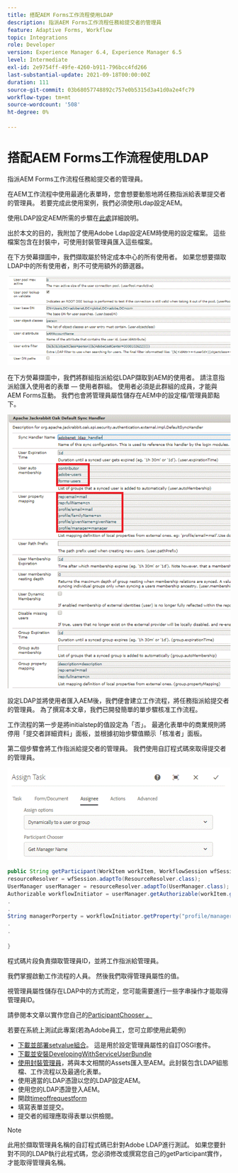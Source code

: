 ```yaml
---
title: 搭配AEM Forms工作流程使用LDAP
description: 指派AEM Forms工作流程任務給提交者的管理員
feature: Adaptive Forms, Workflow
topic: Integrations
role: Developer
version: Experience Manager 6.4, Experience Manager 6.5
level: Intermediate
exl-id: 2e9754ff-49fe-4260-b911-796bcc4fd266
last-substantial-update: 2021-09-18T00:00:00Z
duration: 111
source-git-commit: 03b68057748892c757e0b5315d3a41d0a2e4fc79
workflow-type: tm+mt
source-wordcount: '508'
ht-degree: 0%

---
```


# 搭配AEM Forms工作流程使用LDAP

指派AEM Forms工作流程任務給提交者的管理員。

在AEM工作流程中使用最適化表單時，您會想要動態地將任務指派給表單提交者的管理員。 若要完成此使用案例，我們必須使用Ldap設定AEM。

使用LDAP設定AEM所需的步驟在[此處](https://helpx.adobe.com/tw/experience-manager/6-5/sites/administering/using/ldap-config.html)詳細說明。

出於本文的目的，我附加了使用Adobe Ldap設定AEM時使用的設定檔案。 這些檔案包含在封裝中，可使用封裝管理員匯入這些檔案。

在下方熒幕擷圖中，我們擷取屬於特定成本中心的所有使用者。 如果您想要擷取LDAP中的所有使用者，則不可使用額外的篩選器。

![LDAP組態](assets/costcenterldap.gif)

在下方熒幕擷圖中，我們將群組指派給從LDAP擷取到AEM的使用者。 請注意指派給匯入使用者的表單 — 使用者群組。 使用者必須是此群組的成員，才能與AEM Forms互動。 我們也會將管理員屬性儲存在AEM中的設定檔/管理員節點下。

![同步處理程式](assets/synchandler.gif)

設定LDAP並將使用者匯入AEM後，我們便會建立工作流程，將任務指派給提交者的管理員。 為了撰寫本文章，我們已開發簡單的單步驟核准工作流程。

工作流程的第一步是將initialstep的值設定為「否」。 最適化表單中的商業規則將停用「提交者詳細資料」面板，並根據初始步驟值顯示「核准者」面板。

第二個步驟會將工作指派給提交者的管理員。 我們使用自訂程式碼來取得提交者的管理員。

![指派工作](assets/assigntask.gif)

```java
public String getParticipant(WorkItem workItem, WorkflowSession wfSession, MetaDataMap arg2) throws WorkflowException{
resourceResolver = wfSession.adaptTo(ResourceResolver.class);
UserManager userManager = resourceResolver.adaptTo(UserManager.class);
Authorizable workflowInitiator = userManager.getAuthorizable(workItem.getWorkflow().getInitiator());
.
.
String managerPorperty = workflowInitiator.getProperty("profile/manager")[0].getString();
.
.

}
```

程式碼片段負責擷取管理員ID，並將工作指派給管理員。

我們掌握啟動工作流程的人員。 然後我們取得管理員屬性的值。

視管理員屬性儲存在LDAP中的方式而定，您可能需要進行一些字串操作才能取得管理員ID。

請參閱本文章以實作您自己的[ParticipantChooser 。](https://helpx.adobe.com/experience-manager/using/dynamic-steps.html)

若要在系統上測試此專案(若為Adobe員工，您可立即使用此範例)

* [下載並部署setvalue組合](/help/forms/assets/common-osgi-bundles/SetValueApp.core-1.0-SNAPSHOT.jar)。 這是用於設定管理員屬性的自訂OSGI套件。
* [下載並安裝DevelopingWithServiceUserBundle](/help/forms/assets/common-osgi-bundles/DevelopingWithServiceUser.jar)
* [使用封裝管理員](assets/aem-forms-ldap.zip)，將與本文相關的Assets匯入至AEM。此封裝包含LDAP組態檔、工作流程以及最適化表單。
* 使用適當的LDAP憑證以您的LDAP設定AEM。
* 使用您的LDAP憑證登入AEM。
* 開啟[timeoffrequestform](http://localhost:4502/content/dam/formsanddocuments/helpx/timeoffrequestform/jcr:content?wcmmode=disabled)
* 填寫表單並提交。
* 提交者的經理應取得表單以供檢閱。

>[!NOTE]
>
>此用於擷取管理員名稱的自訂程式碼已針對Adobe LDAP進行測試。 如果您要針對不同的LDAP執行此程式碼，您必須修改或撰寫您自己的getParticipant實作，才能取得管理員名稱。
